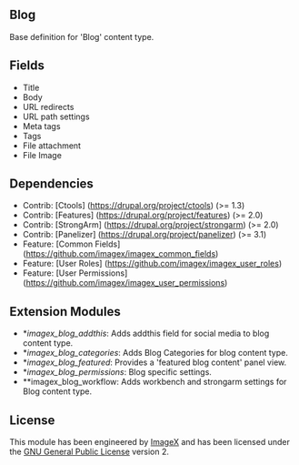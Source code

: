 ## Blog

Base definition for 'Blog' content type.

## Fields

* Title
* Body
* URL redirects
* URL path settings
* Meta tags
* Tags
* File attachment
* File Image

## Dependencies

* Contrib: [Ctools] (https://drupal.org/project/ctools) (>= 1.3) 
* Contrib: [Features] (https://drupal.org/project/features)  (>= 2.0)
* Contrib: [StrongArm] (https://drupal.org/project/strongarm) (>= 2.0)
* Contrib: [Panelizer] (https://drupal.org/project/panelizer) (>= 3.1)
* Feature: [Common Fields] (https://github.com/imagex/imagex_common_fields)
* Feature: [User Roles] (https://github.com/imagex/imagex_user_roles)
* Feature: [User Permissions] (https://github.com/imagex/imagex_user_permissions)

## Extension Modules

* **imagex_blog_addthis*: Adds addthis field for social media to blog content type.
* **imagex_blog_categories*: Adds Blog Categories for blog content type.
* **imagex_blog_featured*: Provides a 'featured blog content' panel view.
* **imagex_blog_permissions*: Blog specific settings.
* **imagex_blog_workflow: Adds workbench and strongarm settings for Blog content type.

## License

This module has been engineered by [ImageX](http://www.imagexmedia.com) and has been licensed under the [GNU General Public License](http://www.gnu.org/licenses/gpl-2.0.html) version 2.
